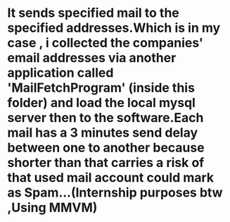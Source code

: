 # It sends specified mail to the specified addresses.Which is in my case , i collected the companies' email addresses via another application called 'MailFetchProgram' (inside this folder) and load the local mysql server then to the software.Each mail has a 3 minutes send delay between one to another because shorter than that carries a risk of that used mail account could mark as Spam...(Internship purposes btw ,Using MMVM)
